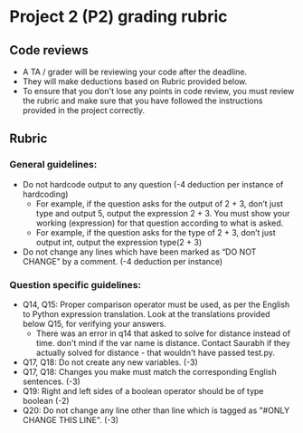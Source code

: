 # Project 2 (P2) grading rubric

## Code reviews

- A TA / grader will be reviewing your code after the deadline.
- They will make deductions based on Rubric provided below.
- To ensure that you don't lose any points in code review, you must review the rubric and make sure that you have followed the instructions provided in the project correctly.

## Rubric

### General guidelines:
- Do not hardcode output to any question (-4 deduction per instance of hardcoding)
	- For example, if the question asks for the output of 2 + 3, don’t just type and output 5, output the expression 2 + 3. You must show your working (expression) for that question according to what is asked.
	- For example, if the question asks for the type of 2 + 3, don’t just output int, output the expression type(2 + 3)
- Do not change any lines which have been marked as “DO NOT CHANGE” by a comment. (-4 deduction per instance)

### Question specific guidelines:
- Q14, Q15: Proper comparison operator must be used, as per the English to Python expression translation. Look at the translations provided below Q15, for verifying your answers.
	- There was an error in q14 that asked to solve for distance instead of time. don't mind if the var name is distance. Contact Saurabh if they actually solved for distance - that wouldn't have passed test.py.
- Q17, Q18: Do not create any new variables. (-3)
- Q17, Q18: Changes you make must match the corresponding English sentences. (-3)
- Q19: Right and left sides of a boolean operator should be of type boolean (-2)
- Q20: Do not change any line other than line which is tagged as "#ONLY CHANGE THIS LINE". (-3)
